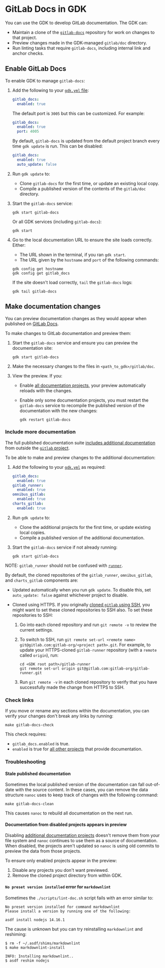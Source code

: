 # GitLab Docs in GDK

You can use the GDK to develop GitLab documentation. The GDK can:

- Maintain a clone of the [`gitlab-docs`](https://gitlab.com/gitlab-org/gitlab-docs) repository
  for work on changes to that project.
- Preview changes made in the GDK-managed `gitlab/doc` directory.
- Run linting tasks that require `gitlab-docs`, including internal link and anchor checks.

## Enable GitLab Docs

To enable GDK to manage `gitlab-docs`:

1. Add the following to your [`gdk.yml` file](../configuration.md#gitlab-docs-settings):

   ```yaml
   gitlab_docs:
     enabled: true
   ```

   The default port is `3005` but this can be customized. For example:

   ```yaml
   gitlab_docs:
     enabled: true
     port: 4005
   ```

   By default, `gitlab-docs` is updated from the default project branch every time `gdk update` is
   run. This can be disabled:

   ```yaml
   gitlab_docs:
     enabled: true
     auto_update: false
   ```

1. Run `gdk update` to:
   - Clone `gitlab-docs` for the first time, or update an existing local copy.
   - Compile a published version of the contents of the `gitlab/doc` directory.
1. Start the `gitlab-docs` service:

   ```shell
   gdk start gitlab-docs
   ```

   Or all GDK services (including `gitlab-docs`):

   ```shell
   gdk start
   ```

1. Go to the local documentation URL to ensure the site loads correctly. Either:
   - The URL shown in the terminal, if you ran `gdk start`.
   - The URL given by the `hostname` and `port` of the following commands:

   ```shell
   gdk config get hostname
   gdk config get gitlab_docs
   ```

   If the site doesn't load correctly, `tail` the `gitlab-docs` logs:

   ```shell
   gdk tail gitlab-docs
   ```

## Make documentation changes

You can preview documentation changes as they would appear when published on
[GitLab Docs](https://docs.gitlab.com).

To make changes to GitLab documentation and preview them:

1. Start the `gitlab-docs` service and ensure you can preview the documentation site:

   ```shell
   gdk start gitlab-docs
   ```

1. Make the necessary changes to the files in `<path_to_gdk>/gitlab/doc`.
1. View the preview. If you:
   - Enable [all documentation projects](#include-more-documentation), your preview automatically
     reloads with the changes.
   - Enable only some documentation projects, you must restart the `gitlab-docs` service to
     recompile the published version of the documentation with the new changes:

     ```shell
     gdk restart gitlab-docs
     ```

### Include more documentation

The full published documentation suite [includes additional documentation](https://docs.gitlab.com/ee/development/documentation/site_architecture/index.html)
from outside the [`gitlab` project](https://gitlab.com/gitlab-org/gitlab).

To be able to make and preview changes to the additional documentation:

1. Add the following to your [`gdk.yml`](../configuration.md#additional-projects) as required:

   ```yaml
   gitlab_docs:
     enabled: true
   gitlab_runner:
     enabled: true
   omnibus_gitlab:
     enabled: true
   charts_gitlab:
     enabled: true
   ```

1. Run `gdk update` to:
   - Clone the additional projects for the first time, or update existing local copies.
   - Compile a published version of the additional documentation.
1. Start the `gitlab-docs` service if not already running:

   ```shell
   gdk start gitlab-docs
   ```

NOTE:
`gitlab_runner` should not be confused with [`runner`](runner.md).

By default, the cloned repositories of the `gitlab_runner`, `omnibus_gitlab`, and `charts_gitlab`
components are:

- Updated automatically when you run `gdk update`. To disable this, set `auto_update: false` against
  whichever project to disable.
- Cloned using HTTPS. If you originally [cloned `gitlab` using SSH](../index.md#install-gdk), you
  might want to set these cloned repositories to SSH also. To set these repositories to SSH:

  1. Go into each cloned repository and run `git remote -v` to review the current settings.
  1. To switch to SSH, run `git remote set-url <remote name> git@gitlab.com:gitlab-org/<project path>.git`.
     For example, to update your HTTPS-cloned `gitlab-runner` repository (with a `remote` called
     `origin`), run:

     ```shell
     cd <GDK root path>/gitlab-runner
     git remote set-url origin git@gitlab.com:gitlab-org/gitlab-runner.git
     ```

  1. Run `git remote -v` in each cloned repository to verify that you have successfully made the change from
     HTTPS to SSH.

### Check links

If you move or rename any sections within the documentation, you can verify your changes
don't break any links by running:

```shell
make gitlab-docs-check
```

This check requires:

- `gitlab_docs.enabled` is true.
- `enabled` is true for [all other projects](#include-additional-documentation) that provide
  documentation.

### Troubleshooting

#### Stale published documentation

Sometimes the local published version of the documentation can fall out-of-date with the source
content. In these cases, you can remove the data structure `nanoc` uses to keep track of changes
with the following command:

```shell
make gitlab-docs-clean
```

This causes `nanoc` to rebuild all documentation on the next run.

#### Documentation from disabled projects appears in preview

Disabling [additional documentation projects](#include-more-documentation) doesn't remove them
from your file system and `nanoc` continues to use them as a source of documentation. When disabled,
the projects aren't updated so `nanoc` is using old commits to preview the data from those projects.

To ensure only enabled projects appear in the preview:

1. Disable any projects you don't want previewed.
1. Remove the cloned project directory from within GDK.

#### `No preset version installed` error for `markdownlint`

Sometimes the `./scripts/lint-doc.sh` script fails with an error similar to:

```shell
No preset version installed for command markdownlint
Please install a version by running one of the following:

asdf install nodejs 14.16.1
```

The cause is unknown but you can try reinstalling `markdownlint` and reshiming:

```shell
$ rm -f ~/.asdf/shims/markdownlint
$ make markdownlint-install

INFO: Installing markdownlint..
$ asdf reshim nodejs
```
